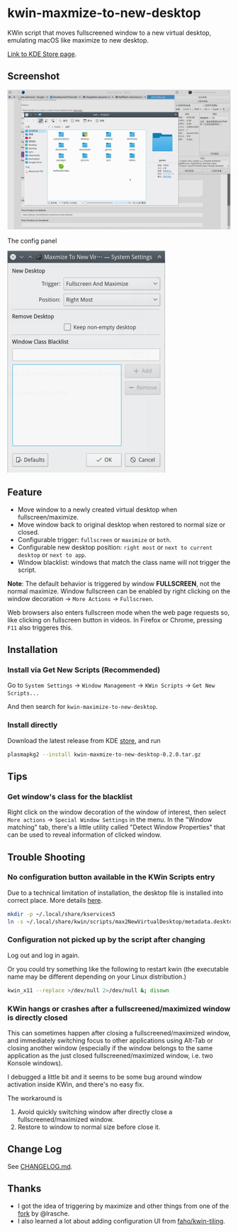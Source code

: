 # kwin-maxmize-to-new-desktop

KWin script that moves fullscreened window to a new virtual desktop, emulating macOS like maximize to new desktop.

[Link to KDE Store page][store].

## Screenshot

![Screenshot](doc/screenshot.gif)

The config panel

<img src="doc/config.png" width="356">

## Feature

* Move window to a newly created virtual desktop when fullscreen/maximize.
* Move window back to original desktop when restored to normal size or closed.
* Configurable trigger: `fullscreen` or `maximize` or `both`.
* Configurable new desktop position: `right most` or `next to current desktop` or `next to app`.
* Window blacklist: windows that match the class name will not trigger the script.

__Note__:
The default behavior is triggered by window **FULLSCREEN**, not the normal maximize. Window fullscreen can be enabled by right clicking on the window decoration -> `More Actions` -> `Fullscreen`.

Web browsers also enters fullscreen mode when the web page requests so, like clicking on fullscreen button in videos. In Firefox or Chrome, pressing `F11` also triggeres this.

## Installation

### Install via Get New Scripts (Recommended)

Go to `System Settings` -> `Window Management` -> `KWin Scripts` -> `Get New Scripts...`

And then search for `kwin-maximize-to-new-desktop`.

### Install directly

Download the latest release from KDE [store][store], and run

```bash
plasmapkg2 --install kwin-maxmize-to-new-desktop-0.2.0.tar.gz
```

## Tips

### Get window's class for the blacklist

Right click on the window decoration of the window of interest, then select
`More actions` -> `Special Window Settings` in the menu. In the "Window matching"
tab, there's a little utility called "Detect Window Properties" that can be used to reveal information of clicked window.

## Trouble Shooting

### No configuration button available in the KWin Scripts entry

Due to a technical limitation of installation, the desktop file is installed into correct place. More details [here](https://github.com/faho/kwin-tiling/issues/79#issuecomment-311465357).

```bash
mkdir -p ~/.local/share/kservices5
ln -s ~/.local/share/kwin/scripts/max2NewVirtualDesktop/metadata.desktop ~/.local/share/kservices5/max2NewVirtualDesktop.desktop
```

### Configuration not picked up by the script after changing

Log out and log in again.

Or you could try something like the following to restart kwin (the executable name may be different depending on your Linux distribution.)

```bash
kwin_x11 --replace >/dev/null 2>/dev/null &; disown
```

### KWin hangs or crashes after a fullscreened/maximized window is directly closed

This can sometimes happen after closing a fullscreened/maximized window, and immediately switching focus
to other applications using Alt-Tab or closing another window (especially if the window belongs to the same
application as the just closed fullscreened/maximized window, i.e. two Konsole windows).

I debugged a little bit and it seems to be some bug around window activation inside KWin, and there's no easy
fix.

The workaround is

1. Avoid quickly switching window after directly close a fullscreened/maximized window.
2. Restore to window to normal size before close it.

## Change Log

See [CHANGELOG.md](CHANGELOG.md).

## Thanks

* I got the idea of triggering by maximize and other things from one of the [fork](https://github.com/lrasche/kwin-maximize-to-new-desktop) by @lrasche.
* I also learned a lot about adding configuration UI from [faho/kwin-tiling](https://github.com/faho/kwin-tiling).

[store]: https://store.kde.org/p/1171196/
